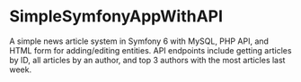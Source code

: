 # SimpleSymfonyAppWithAPI
A simple news article system in Symfony 6 with MySQL, PHP API, and HTML form for adding/editing entities. API endpoints include getting articles by ID, all articles by an author, and top 3 authors with the most articles last week.
